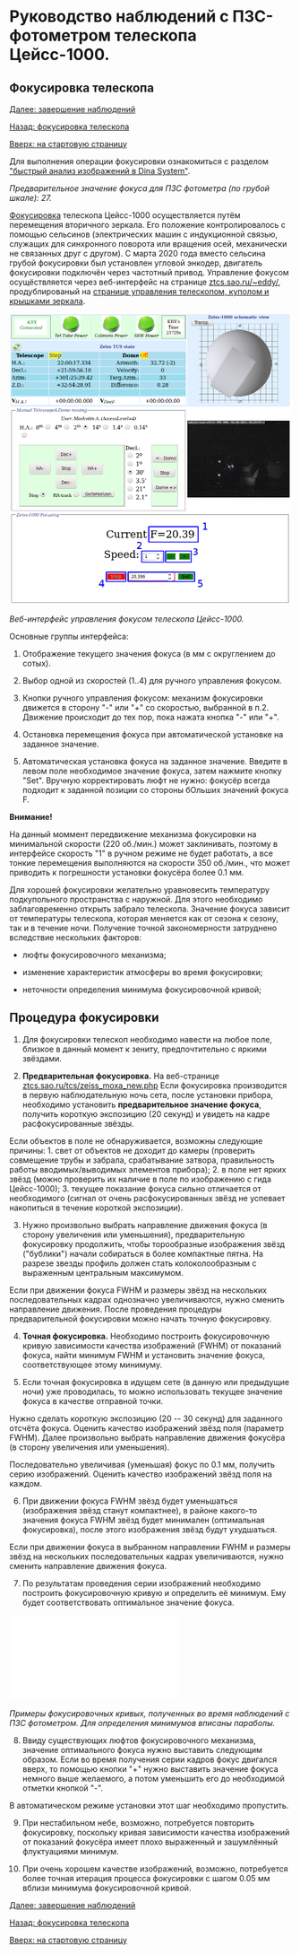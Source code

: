 # Руководство наблюдений с ПЗС-фотометром телескопа Цейсс-1000.

## Фокусировка телескопа

[Далее: завершение наблюдений](Final.md)

[Назад: фокусировка телескопа](Focus.md)

[Вверх: на стартовую страницу](index.md)


Для выполнения операции фокусировки ознакомиться с разделом ["быстрый анализ изображений в Dina System"](SlewExp.md).

*Предварительное значение фокуса для ПЗС фотометра (по грубой шкале): 27.*

[Фокусировка][Foc_Drabek] телескопа Цейсс-1000 осуществляется путём перемещения вторичного зеркала. 
Его положение контролировалось с помощью сельсинов (электрических машин с индукционной связью, 
служащих для синхронного поворота или вращения осей, механически не связанных друг с другом).
С марта 2020 года вместо сельсина грубой фокусировки был установлен угловой энкодер, двигатель фокусировки 
подключён через частотный привод. Управление фокусом осущёствляется через веб-интерфейс на странице
[ztcs.sao.ru/~eddy/](https://ztcs.sao.ru/~eddy/), продублированый на 
[странице управления телескопом, куполом и крышками зеркала](https://ztcs.sao.ru/tcs/zeiss_moxa_new.php).

![Веб-интерфейс управления фокусом телескопа Цейсс-1000](pic/NewFocFoc.png)

*Веб-интерфейс управления фокусом телескопа Цейсс-1000.*

Основные группы интерфейса:

1. Отображение текущего значения фокуса (в мм с округлением до сотых).

2. Выбор одной из скоростей (1..4) для ручного управления фокусом.

3. Кнопки ручного управления фокусом: механизм фокусировки движется в сторону "-" или "+"
со скоростью, выбранной в п.2. Движение происходит до тех пор, пока нажата кнопка "-" или "+".

4. Остановка перемещения фокуса при автоматической установке на заданное значение.

5. Автоматическая установка фокуса на заданное значение. Введите в левом поле необходимое значение фокуса,
затем нажмите кнопку "Set". 
Вручную корректировать люфт не нужно: фокусёр всегда подходит к заданной позиции со стороны бОльших значений фокуса F.


**Внимание!** 

На данный моммент передвижение механизма фокусировки на минимальной скорости (220 об./мин.) может заклинивать, 
поэтому в интерфейсе скорость "1" в ручном режиме не будет работать, а все тонкие перемещения выполняются
на скорости 350 об./мин., что может приводить к погрешности установки фокусёра более 0.1 мм.

Для хорошей фокусировки желательно уравновесить температуру подкупольного пространства с наружной. 
Для этого необходимо заблаговременно открыть забрало телескопа.
Значение фокуса зависит от температуры телескопа, которая меняется как от сезона к сезону, так и в течение ночи. 
Получение точной закономерности затруднено вследствие нескольких факторов:

- люфты фокусировочного механизма; 

- изменение характеристик атмосферы во время фокусировки;

- неточности определения минимума фокусировочной кривой;


## Процедура фокусировки

1. Для фокусировки телескоп необходимо навести на любое поле, близкое в данный момент к зениту, 
предпочтительно с яркими звёздами.

2. **Предварительная фокусировка.**
На веб-странице [ztcs.sao.ru/tcs/zeiss_moxa_new.php](https://ztcs.sao.ru/tcs/zeiss_moxa_new.php)
Если фокусировка производится в первую наблюдательную ночь сета, после установки прибора, 
необходимо установить **предварительное значение фокуса**, получить короткую экспозицию (20 секунд) 
и увидеть на кадре расфокусированные звёзды. 


Если объектов в поле не обнаруживается, возможны следующие причины: 
     1. свет от объектов не доходит до камеры (проверить совмещение трубы и забрала, срабатывание затвора, 
     правильность работы вводимых/выводимых элементов прибора);
     2. в поле нет ярких звёзд (можно проверить их наличие в поле по изображению с гида Цейсс-1000);
     3. текущее показание фокуса сильно отличается от необходимого (сигнал от очень расфокусированных 
     звёзд не успевает накопиться в течение короткой экспозиции).

3.  Нужно произвольно выбрать направление движения фокуса (в сторону увеличения или уменьшения), 
предварительную фокусировку продолжить, чтобы торообразные изображения звёзд  ("бублики")
начали собираться в более компактные пятна. На разрезе звезды профиль должен стать колоколообразным 
с выраженным центральным максимумом. 
 
Если при движении фокуса FWHM и размеры звёзд на нескольких последовательных кадрах однозначно увеличиваются, 
нужно сменить направление движения. После проведения процедуры предварительной фокусировки можно начать точную фокусировку. 
 
4.  **Точная фокусировка.** Необходимо построить фокусировочную кривую зависимости качества изображений (FWHM) 
от показаний фокуса, найти минимум FWHM и установить значение фокуса, соответствующее этому минимуму.

5. Если точная фокусировка в идущем сете (в данную или предыдущие ночи) уже проводилась, 
то можно использовать текущее значение фокуса в качестве отправной точки.
 
Нужно сделать короткую экспозицию (20 -- 30 секунд) для заданного отсчёта фокуса. 
 Оценить качество изображений звёзд поля (параметр FWHM). 
 Далее произвольно выбрать направление движения фокусёра (в сторону увеличения или уменьшения).

Последовательно увеличивая (уменьшая) фокус по 0.1 мм, получить серию изображений.
 Оценить качество изображений звёзд поля на каждом. 
 
6. При движении фокуса FWHM звёзд будет уменьшаться (изображения звёзд станут компактнее), 
 в районе какого-то значения фокуса FWHM звёзд будет минимален (оптимальная фокусировка), 
 после этого изображения звёзд будут ухудшаться.

 Если при движении фокуса в выбранном направлении FWHM и размеры звёзд на нескольких последовательных кадрах увеличиваются,
нужно сменить направление движения фокуса.

7. По результатам проведения серии изображений необходимо построить фокусировочную кривую и определить её минимум. 
Ему будет соответствовать оптимальное значение фокуса. 

![Примеры фокусировочных кривых, полученных во время наблюдений с ПЗС фотометром](pic/best_foc.pdf)

*Примеры фокусировочных кривых, полученных во время наблюдений с ПЗС фотометром.*
*Для определения минимумов вписаны параболы.*

8. Ввиду существующих люфтов фокусировочного механизма, значение оптимального фокуса нужно выставить следующим образом.
 Если во время получения серии кадров фокус двигался вверх, то помощью кнопки "+" нужно выставить значение фокуса 
 немного выше желаемого, а потом уменьшить его до необходимой отметки кнопкой "-". 

В автоматическом режиме установки этот шаг необходимо пропустить.

9. При нестабильном небе, возможно, потребуется повторить фокусировку, поскольку кривая зависимости качества изображений 
от показаний фокусёра имеет плохо выраженный и зашумлённый флуктуациями минимум. 

10. При очень хорошем качестве изображений, возможно, потребуется более точная итерация процесса фокусировки 
с шагом 0.05 мм вблизи минимума фокусировочной кривой.
 

[Далее: завершение наблюдений](Final.md)

[Назад: фокусировка телескопа](Focus.md)

[Вверх: на стартовую страницу](index.md)


[Foc_Drabek]: https://github.com/mosksao/z1000_CCDphot/tree/main/add/334_Drabek_z1000_Focus.pdf "Драбек С. В., Комаров В. В., Исследование фокусировки телескопа Цейсс-1000, Отчёт САО № 334, 2016"

